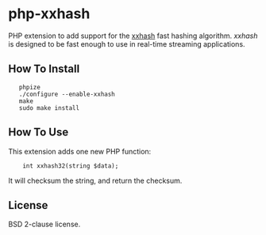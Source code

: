 # php-xxhash

PHP extension to add support for the [xxhash](http://code.google.com/p/xxhash/) fast hashing algorithm.  _xxhash_ is designed to be fast enough to use in real-time streaming applications.

## How To Install

```
   phpize
   ./configure --enable-xxhash
   make
   sudo make install
```

## How To Use

This extension adds one new PHP function:

```
    int xxhash32(string $data);
```

It will checksum the string, and return the checksum.

## License

BSD 2-clause license.